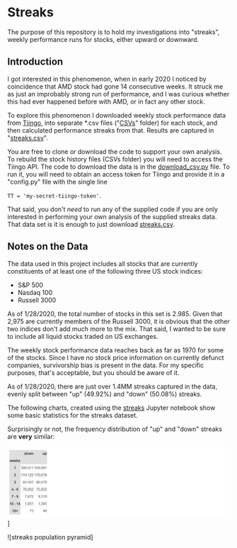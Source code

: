 # Streaks

The purpose of this repository is to hold my investigations into "streaks", weekly performance runs for stocks, either upward or downward.

## Introduction

I got interested in this phenomenon, when in early 2020 I noticed by coincidence that AMD stock had gone 14 consecutive weeks. It struck me as just an improbably strong run of performance, and I was curious whether this had ever happened before with AMD, or in fact any other stock.

To explore this phenomenon I downloaded weekly stock performance data from [Tiingo](https://www.tiingo.com), into separate *.csv files ("[CSVs](./CSVs)" folder) for each stock, and then calculated performance streaks from that. Results are captured in "[streaks.csv](./streaks.csv)".

You are free to clone or download the code to support your own analysis.  To rebuild the stock history files (CSVs folder) you will need to access the Tiingo API. The code to download the data is in the [download_csv.py](./download_csv.py) file. To run it, you will need to obtain an access token for Tiingo and provide it in a "config.py" file with the single line

`TT = 'my-secret-tiingo-token'`.

That said, you don't *need* to run any of the supplied code if you are only interested in performing your own analysis of the supplied streaks data. That data set is it is enough to just download [streaks.csv](./streaks.csv).

## Notes on the Data

The data used in this project includes all stocks that are currently constituents of at least one of the following three US stock indices:

- S&P 500
- Nasdaq 100
- Russell 3000

As of 1/28/2020, the total number of stocks in this set is 2.985. Given that 2,975 are currently members of the Russell 3000, it is obvious that the other two indices don't add much more to the mix. That said, I wanted to be sure to include all liquid stocks traded on US exchanges.

The weekly stock performance data reaches back as far as 1970 for some of the stocks. Since I have no stock price information on currently defunct companies, survivorship bias is present in the data. For my specific purposes, that's acceptable, but you should be aware of it.

As of 1/28/2020, there are just over 1.4MM streaks captured in the data, evenly split between "up" (49.92%) and "down" (50.08%) streaks. 

The following charts, created using the [streaks](./streaks.ipynb) Jupyter notebook show some basic statistics for the streaks dataset.

Surprisingly or not, the frequency distribution of "up" and "down" streaks are **very** similar:

![table1](./Images/table1.png)]

![streaks population pyramid] 



